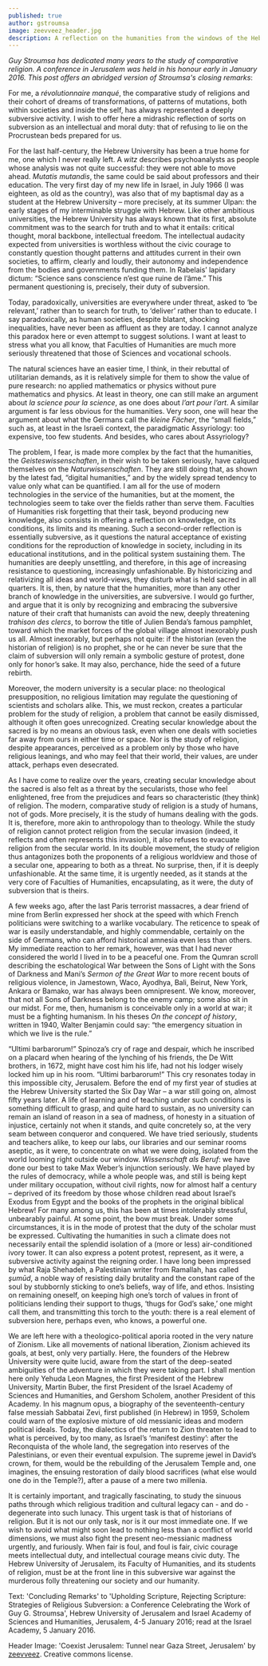 ```yaml
---
published: true
author: gstroumsa
image: zeevveez_header.jpg
description: A reflection on the humanities from the windows of the Hebrew University of Jerusalem.
---
```


_Guy Stroumsa has dedicated many years to the study of comparative religion. A conference in Jerusalem was held in his honour early in January 2016. This post offers an abridged version of Stroumsa's closing remarks_:

For me, a _révolutionnaire manqué_, the comparative study of religions and their cohort of dreams of transformations, of patterns of mutations, both within societies and inside the self, has always represented a deeply subversive activity. I wish to offer here a midrashic reflection of sorts on subversion as an intellectual and moral duty: that of refusing to lie on the Procrustean beds prepared for us.

For the last half-century, the Hebrew University has been a true home for me, one which I never really left. A _witz_ describes psychoanalysts as people whose analysis was not quite successful: they were not able to move ahead. _Mutatis mutandis_, the same could be said about professors and their education. The very first day of my new life in Israel, in July 1966 (I was eighteen, as old as the country), was also that of my baptismal day as a student at the Hebrew University – more precisely, at its summer Ulpan: the early stages of my interminable struggle with Hebrew. Like other ambitious universities, the Hebrew University has always known that its first, absolute commitment was to the search for truth and to what it entails: critical thought, moral backbone, intellectual freedom. The intellectual audacity expected from universities is worthless without the civic courage to constantly question thought patterns and attitudes current in their own societies, to affirm, clearly and loudly, their autonomy and independence from the bodies and governments funding them. In Rabelais’ lapidary dictum: “Science sans conscience n’est que ruine de l’âme.” This permanent questioning is, precisely, their duty of subversion.

Today, paradoxically, universities are everywhere under threat, asked to ‘be relevant,’ rather than to search for truth, to ‘deliver’ rather than to educate. I say paradoxically, as human societies, despite blatant, shocking inequalities, have never been as affluent as they are today. I cannot analyze this paradox here or even attempt to suggest solutions. I want at least to stress what you all know, that Faculties of Humanities are much more seriously threatened that those of Sciences and vocational schools.

The natural sciences have an easier time, I think, in their rebuttal of utilitarian demands, as it is relatively simple for them to show the value of pure research: no applied mathematics or physics without pure mathematics and physics. At least in theory, one can still make an argument about _la science pour la science_, as one does about _l’art pour l’art_. A similar argument is far less obvious for the humanities. Very soon, one will hear the argument about what the Germans call the _kleine Fächer_, the “small fields,” such as, at least in the Israeli context, the paradigmatic Assyriology: too expensive, too few students. And besides, who cares about Assyriology?

The problem, I fear, is made more complex by the fact that the humanities, the _Geisteswissenschaften_, in their wish to be taken seriously, have calqued themselves on the _Naturwissenschaften_. They are still doing that, as shown by the latest fad, “digital humanities,” and by the widely spread tendency to value only what can be quantified. I am all for the use of modern technologies in the service of the humanities, but at the moment, the technologies seem to take over the fields rather than serve them. Faculties of Humanities risk forgetting that their task, beyond producing new knowledge, also consists in offering a reflection on knowledge, on its conditions, its limits and its meaning. Such a second-order reflection is essentially subversive, as it questions the natural acceptance of existing conditions for the reproduction of knowledge in society, including in its educational institutions, and in the political system sustaining them. The humanities are deeply unsettling, and therefore, in this age of increasing resistance to questioning, increasingly unfashionable. By historicizing and relativizing all ideas and world-views, they disturb what is held sacred in all quarters. It is, then, by nature that the humanities, more than any other branch of knowledge in the universities, are subversive. I would go further, and argue that it is only by recognizing and embracing the subversive nature of their craft that humanists can avoid the new, deeply threatening _trahison des clercs_, to borrow the title of Julien Benda’s famous pamphlet, toward which the market forces of the global village almost inexorably push us all. Almost inexorably, but perhaps not quite: if the historian (even the historian of religion) is no prophet, she or he can never be sure that the claim of subversion will only remain a symbolic gesture of protest, done only for honor’s sake. It may also, perchance, hide the seed of a future rebirth.

Moreover, the modern university is a secular place: no theological presupposition, no religious limitation may regulate the questioning of scientists and scholars alike. This, we must reckon, creates a particular problem for the study of religion, a problem that cannot be easily dismissed, although it often goes unrecognized. Creating secular knowledge about the sacred is by no means an obvious task, even when one deals with societies far away from ours in either time or space. Nor is the study of religion, despite appearances, perceived as a problem only by those who have religious leanings, and who may feel that their world, their values, are under attack, perhaps even desecrated.

As I have come to realize over the years, creating secular knowledge about the sacred is also felt as a threat by the secularists, those who feel enlightened, free from the prejudices and fears so characteristic (they think) of religion. The modern, comparative study of religion is a study of humans, not of gods. More precisely, it is the study of humans dealing with the gods. It is, therefore, more akin to anthropology than to theology. While the study of religion cannot protect religion from the secular invasion (indeed, it reflects and often represents this invasion), it also refuses to evacuate religion from the secular world. In its double movement, the study of religion thus antagonizes both the proponents of a religious worldview and those of a secular one, appearing to both as a threat. No surprise, then, if it is deeply unfashionable. At the same time, it is urgently needed, as it stands at the very core of Faculties of Humanities, encapsulating, as it were, the duty of subversion that is theirs.

A few weeks ago, after the last Paris terrorist massacres, a dear friend of mine from Berlin expressed her shock at the speed with which French politicians were switching to a warlike vocabulary. The reticence to speak of war is easily understandable, and highly commendable, certainly on the side of Germans, who can afford historical amnesia even less than others. My immediate reaction to her remark, however, was that I had never considered the world I lived in to be a peaceful one. From the Qumran scroll describing the eschatological War between the Sons of Light with the Sons of Darkness and Mani’s _Sermon of the Great War_ to more recent bouts of religious violence, in Jamestown, Waco, Ayodhya, Bali, Beirut, New York, Ankara or Bamako, war has always been omnipresent. We know, moreover, that not all Sons of Darkness belong to the enemy camp; some also sit in our midst. For me, then, humanism is conceivable only in a world at war; it must be a fighting humanism. In his theses _On the concept of history_, written in 1940, Walter Benjamin could say: “the emergency situation in which we live is the rule.”

“Ultimi barbarorum!” Spinoza’s cry of rage and despair, which he inscribed on a placard when hearing of the lynching of his friends, the De Witt brothers, in 1672, might have cost him his life, had not his lodger wisely locked him up in his room. “Ultimi barbarorum!” This cry resonates today in this impossible city, Jerusalem. Before the end of my first year of studies at the Hebrew University started the Six Day War – a war still going on, almost fifty years later. A life of learning and of teaching under such conditions is something difficult to grasp, and quite hard to sustain, as no university can remain an island of reason in a sea of madness, of honesty in a situation of injustice, certainly not when it stands, and quite concretely so, at the very seam between conqueror and conquered. We have tried seriously, students and teachers alike, to keep our labs, our libraries and our seminar rooms aseptic, as it were, to concentrate on what we were doing, isolated from the world looming right outside our window. _Wissenschaft als Beruf_: we have done our best to take Max Weber’s injunction seriously. We have played by the rules of democracy, while a whole people was, and still is being kept under military occupation, without civil rights, now for almost half a century – deprived of its freedom by those whose children read about Israel’s Exodus from Egypt and the books of the prophets in the original biblical Hebrew! For many among us, this has been at times intolerably stressful, unbearably painful. At some point, the bow must break. Under some circumstances, it is in the mode of protest that the duty of the scholar must be expressed. Cultivating the humanities in such a climate does not necessarily entail the splendid isolation of a (more or less) air-conditioned ivory tower. It can also express a potent protest, represent, as it were, a subversive activity against the reigning order. I have long been impressed by what Raja Shehadeh, a Palestinian writer from Ramallah, has called _şumūd_, a noble way of resisting daily brutality and the constant rape of the soul by stubbornly sticking to one’s beliefs, way of life, and ethos. Insisting on remaining oneself, on keeping high one’s torch of values in front of politicians lending their support to thugs, ‘thugs for God’s sake,’ one might call them, and transmitting this torch to the youth: there is a real element of subversion here, perhaps even, who knows, a powerful one.

We are left here with a theologico-political aporia rooted in the very nature of Zionism. Like all movements of national liberation, Zionism achieved its goals, at best, only very partially. Here, the founders of the Hebrew University were quite lucid, aware from the start of the deep-seated ambiguities of the adventure in which they were taking part. I shall mention here only Yehuda Leon Magnes, the first President of the Hebrew University, Martin Buber, the first President of the Israel Academy of Sciences and Humanities, and Gershom Scholem, another President of this Academy. In his magnum opus, a biography of the seventeenth-century false messiah Sabbatai Zevi, first published (in Hebrew) in 1959, Scholem could warn of the explosive mixture of old messianic ideas and modern political ideals. Today, the dialectics of the return to Zion threaten to lead to what is perceived, by too many, as Israel’s ‘manifest destiny’: after the Reconquista of the whole land, the segregation into reserves of the Palestinians, or even their eventual expulsion. The supreme jewel in David’s crown, for them, would be the rebuilding of the Jerusalem Temple and, one imagines, the ensuing restoration of daily blood sacrifices (what else would one do in the Temple?), after a pause of a mere two millenia.

It is certainly important, and tragically fascinating, to study the sinuous paths through which religious tradition and cultural legacy can - and do - degenerate into such lunacy. This urgent task is that of historians of religion. But it is not our only task, nor is it our most immediate one. If we wish to avoid what might soon lead to nothing less than a conflict of world dimensions, we must also fight the present neo-messianic madness urgently, and furiously. When fair is foul, and foul is fair, civic courage meets intellectual duty, and intellectual courage means civic duty. The Hebrew University of Jerusalem, its Faculty of Humanities, and its students of religion, must be at the front line in this subversive war against the murderous folly threatening our society and our humanity.

Text: 'Concluding Remarks' to 'Upholding Scripture, Rejecting Scripture: Strategies of Religious Subversion: a Conference Celebrating the Work of Guy G. Stroumsa', Hebrew University of Jerusalem and Israel Academy of Sciences and Humanities, Jerusalem, 4-5 January 2016; read at the Israel Academy, 5 January 2016.

Header Image: 'Coexist Jerusalem: Tunnel near Gaza Street, Jerusalem' by [zeevveez](https://www.flickr.com/photos/zeevveez/2573448048/). Creative commons license.
